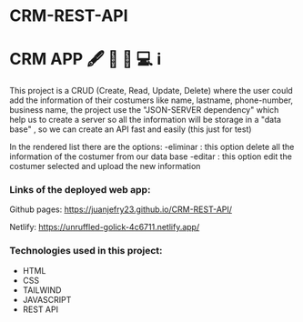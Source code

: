 # CRM-REST-API

# CRM APP 🖋️ 📝 🧍 💻 ℹ️

This project is a CRUD (Create, Read, Update, Delete) where the user could add the information of their costumers like name, lastname, phone-number, business name, the project use the "JSON-SERVER dependency" which help us to create a server so all the information will be storage in a "data base" , so we can create an API fast and easily (this just for test)

In the rendered list there are the options:
-eliminar : this option delete all the information of the costumer from our data base
-editar : this option edit the costumer selected and upload the new information

### Links of the deployed web app:
Github pages: https://juanjefry23.github.io/CRM-REST-API/

Netlify: https://unruffled-golick-4c6711.netlify.app/

### Technologies used in this project:
- HTML
- CSS
- TAILWIND
- JAVASCRIPT
- REST API
